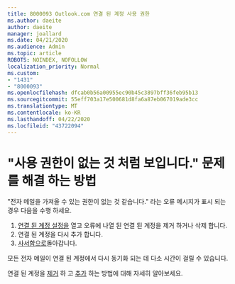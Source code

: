 ```yaml
---
title: 8000093 Outlook.com 연결 된 계정 사용 권한
ms.author: daeite
author: daeite
manager: joallard
ms.date: 04/21/2020
ms.audience: Admin
ms.topic: article
ROBOTS: NOINDEX, NOFOLLOW
localization_priority: Normal
ms.custom:
- "1431"
- "8000093"
ms.openlocfilehash: dfcab0b56a00955ec90b45c3897bff36feb95b13
ms.sourcegitcommit: 55eff703a17e500681d8fa6a87eb067019ade3cc
ms.translationtype: MT
ms.contentlocale: ko-KR
ms.lasthandoff: 04/22/2020
ms.locfileid: "43722094"
---
```

# <a name="how-to-fix-it-looks-like-we-dont-have-permission"></a>"사용 권한이 없는 것 처럼 보입니다." 문제를 해결 하는 방법

"전자 메일을 가져올 수 있는 권한이 없는 것 같습니다." 라는 오류 메시지가 표시 되는 경우 다음을 수행 하세요.

1. [연결 된 계정 설정을](https://outlook.live.com/mail/options/mail/accounts) 열고 오류에 나열 된 연결 된 계정을 제거 하거나 삭제 합니다.
2. 연결 된 계정을 다시 추가 합니다.
3. [사서함으로](https://outlook.live.com/mail/inbox)돌아갑니다.

모든 전자 메일이 연결 된 계정에서 다시 동기화 되는 데 다소 시간이 걸릴 수 있습니다.

연결 된 계정을 [제거](https://support.office.com/article/0b9a6b95-ff1b-46c1-bf60-d6b3b82c5ac8?wt.mc_id=Office_Outlook_com_Alchemy) 하 고 [추가](https://support.office.com/article/c5224df4-5885-4e79-91ba-523aa743f0ba?wt.mc_id=Office_Outlook_com_Alchemy) 하는 방법에 대해 자세히 알아보세요.